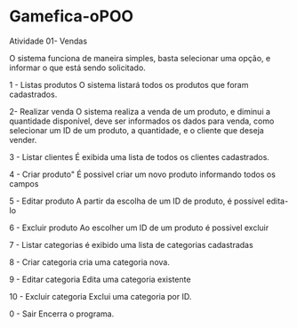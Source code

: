 # Gamefica-oPOO
Atividade 01- Vendas

O sistema funciona de maneira simples, basta selecionar uma opção, e informar o que está sendo solicitado.

1 - Listas produtos
O sistema listará todos os produtos que foram cadastrados.

2-  Realizar venda
O sistema realiza a venda de um produto, e diminui a quantidade disponível, deve ser informados os dados para venda, como selecionar um ID de um produto, a quantidade, 
e o cliente que deseja vender.

3 - Listar clientes
É exibida uma lista de todos os clientes cadastrados.

4 - Criar produto"
É possivel criar um novo produto informando todos os campos

5 - Editar produto
A partir da escolha de um ID de produto, é possível edita-lo

6 - Excluir produto
Ao escolher um ID de um produto é possivel excluir

7 - Listar categorias
é exibido uma lista de categorias cadastradas

8 - Criar categoria
cria uma categoria nova.

9 - Editar categoria
Edita uma categoria existente

10 - Excluir categoria
Exclui uma categoria por ID.

0 - Sair
Encerra o programa.
